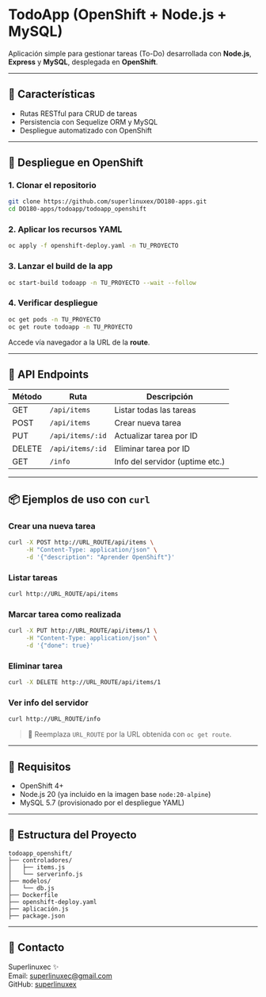 # TodoApp (OpenShift + Node.js + MySQL)

Aplicación simple para gestionar tareas (To-Do) desarrollada con **Node.js**, **Express** y **MySQL**, desplegada en **OpenShift**.

---

## 📅 Características
- Rutas RESTful para CRUD de tareas
- Persistencia con Sequelize ORM y MySQL
- Despliegue automatizado con OpenShift

---

## 🚀 Despliegue en OpenShift

### 1. Clonar el repositorio
```bash
git clone https://github.com/superlinuxex/DO180-apps.git
cd DO180-apps/todoapp/todoapp_openshift
```

### 2. Aplicar los recursos YAML
```bash
oc apply -f openshift-deploy.yaml -n TU_PROYECTO
```

### 3. Lanzar el build de la app
```bash
oc start-build todoapp -n TU_PROYECTO --wait --follow
```

### 4. Verificar despliegue
```bash
oc get pods -n TU_PROYECTO
oc get route todoapp -n TU_PROYECTO
```
Accede vía navegador a la URL de la **route**.

---

## 🔄 API Endpoints

| Método | Ruta              | Descripción                    |
|---------|-------------------|---------------------------------|
| GET     | `/api/items`      | Listar todas las tareas         |
| POST    | `/api/items`      | Crear nueva tarea               |
| PUT     | `/api/items/:id`  | Actualizar tarea por ID         |
| DELETE  | `/api/items/:id`  | Eliminar tarea por ID           |
| GET     | `/info`           | Info del servidor (uptime etc.) |

---

## 📦 Ejemplos de uso con `curl`

### Crear una nueva tarea
```bash
curl -X POST http://URL_ROUTE/api/items \
     -H "Content-Type: application/json" \
     -d '{"description": "Aprender OpenShift"}'
```

### Listar tareas
```bash
curl http://URL_ROUTE/api/items
```

### Marcar tarea como realizada
```bash
curl -X PUT http://URL_ROUTE/api/items/1 \
     -H "Content-Type: application/json" \
     -d '{"done": true}'
```

### Eliminar tarea
```bash
curl -X DELETE http://URL_ROUTE/api/items/1
```

### Ver info del servidor
```bash
curl http://URL_ROUTE/info
```

> 🔄 Reemplaza `URL_ROUTE` por la URL obtenida con `oc get route`.

---

## 💪 Requisitos
- OpenShift 4+
- Node.js 20 (ya incluido en la imagen base `node:20-alpine`)
- MySQL 5.7 (provisionado por el despliegue YAML)

---

## 📒 Estructura del Proyecto
```
todoapp_openshift/
├── controladores/
│   ├── items.js
│   └── serverinfo.js
├── modelos/
│   └── db.js
├── Dockerfile
├── openshift-deploy.yaml
├── aplicación.js
├── package.json
```

---

## 🚜 Contacto
Superlinuxec ✨  
Email: superlinuxec@gmail.com  
GitHub: [superlinuxex](https://github.com/superlinuxex)

